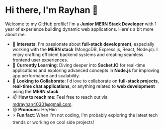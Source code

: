 # Hi there, I'm Rayhan 👋

Welcome to my GitHub profile! I'm a **Junior MERN Stack Developer** with 1 year of experience building dynamic web applications. Here's a bit more about me:

- 👀 **Interests**: I'm passionate about **full-stack development**, especially working with the **MERN stack** (MongoDB, Express.js, React, Node.js). I enjoy crafting efficient backend systems and creating seamless frontend user experiences.
- 🌱 **Currently Learning**: Diving deeper into **Socket.IO** for real-time applications and exploring advanced concepts in **Node.js** for improving app performance and scalability.
- 💼 **Looking to Collaborate**: I'd love to collaborate on **full-stack projects**, **real-time chat applications**, or anything related to **web development** using the **MERN stack**.
- 📫 **How to reach me**: Feel free to reach out via [mdrayhan40301@gmail.com](mdrayhan40301@gmail.com).
- 😄 **Pronouns**: He/Him
- ⚡ **Fun fact**: When I'm not coding, I'm probably exploring the latest tech trends or working on cool side projects!

<!---
rayhanbeg/rayhanbeg is a ✨ special ✨ repository because its `README.md` (this file) appears on your GitHub profile.
You can click the Preview link to take a look at your changes.
--->
